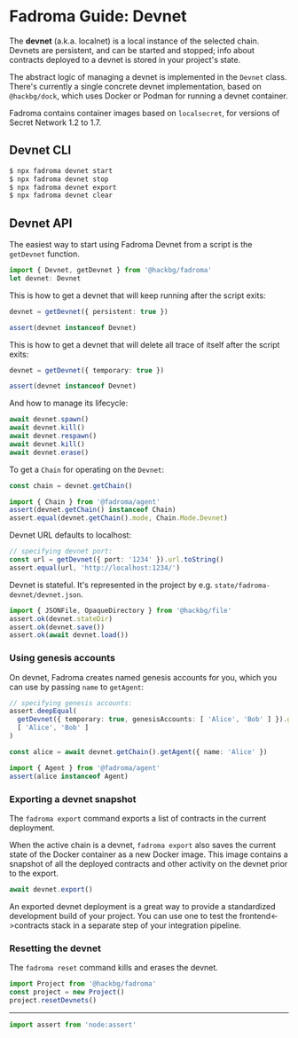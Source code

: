 # Fadroma Guide: Devnet

The **devnet** (a.k.a. localnet) is a local instance of the selected chain.
Devnets are persistent, and can be started and stopped; info about contracts
deployed to a devnet is stored in your project's state.

The abstract logic of managing a devnet is implemented in the `Devnet` class.
There's currently a single concrete devnet implementation, based on `@hackbg/dock`,
which uses Docker or Podman for running a devnet container.

Fadroma contains container images based on `localsecret`,
for versions of Secret Network 1.2 to 1.7.

## Devnet CLI

```sh
$ npx fadroma devnet start
$ npx fadroma devnet stop
$ npx fadroma devnet export
$ npx fadroma devnet clear
```

## Devnet API

The easiest way to start using Fadroma Devnet from a script
is the `getDevnet` function.

```typescript
import { Devnet, getDevnet } from '@hackbg/fadroma'
let devnet: Devnet
```

This is how to get a devnet that will keep running after the script exits:

```typescript
devnet = getDevnet({ persistent: true })

assert(devnet instanceof Devnet)
```

This is how to get a devnet that will delete all trace of itself
after the script exits:

```typescript
devnet = getDevnet({ temporary: true })

assert(devnet instanceof Devnet)
```

And how to manage its lifecycle:

```typescript
await devnet.spawn()
await devnet.kill()
await devnet.respawn()
await devnet.kill()
await devnet.erase()
```

To get a `Chain` for operating on the `Devnet`:

```typescript
const chain = devnet.getChain()

import { Chain } from '@fadroma/agent'
assert(devnet.getChain() instanceof Chain)
assert.equal(devnet.getChain().mode, Chain.Mode.Devnet)
```

Devnet URL defaults to localhost:

```typescript
// specifying devnet port:
const url = getDevnet({ port: '1234' }).url.toString()
assert.equal(url, 'http://localhost:1234/')
```

Devnet is stateful. It's represented in the project by e.g. `state/fadroma-devnet/devnet.json`.

```typescript
import { JSONFile, OpaqueDirectory } from '@hackbg/file'
assert.ok(devnet.stateDir)
assert.ok(devnet.save())
assert.ok(await devnet.load())
```

### Using genesis accounts

On devnet, Fadroma creates named genesis accounts for you,
which you can use by passing `name` to `getAgent`:

```typescript
// specifying genesis accounts:
assert.deepEqual(
  getDevnet({ temporary: true, genesisAccounts: [ 'Alice', 'Bob' ] }).genesisAccounts,
  [ 'Alice', 'Bob' ]
)

const alice = await devnet.getChain().getAgent({ name: 'Alice' })

import { Agent } from '@fadroma/agent'
assert(alice instanceof Agent)

```

### Exporting a devnet snapshot

The `fadroma export` command exports a list of contracts in the current deployment.

When the active chain is a devnet, `fadroma export` also saves the current state of the
Docker container as a new Docker image. This image contains a snapshot of all the deployed
contracts and other activity on the devnet prior to the export.

```typescript
await devnet.export()
```

An exported devnet deployment is a great way to provide a standardized development build
of your project. You can use one to test the frontend<->contracts stack in a separate step
of your integration pipeline.

### Resetting the devnet

The `fadroma reset` command kills and erases the devnet.

```typescript
import Project from '@hackbg/fadroma'
const project = new Project()
project.resetDevnets()
```

---

```typescript
import assert from 'node:assert'
```
